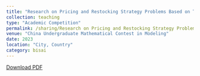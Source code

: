 ```yaml
---
title: "Research on Pricing and Restocking Strategy Problems Based on Time Series Analysis and Greedy Algorithm"
collection: teaching
type: "Academic Competition"
permalink: /sharing/Research on Pricing and Restocking Strategy Problems Based on Time Series Analysis and Greedy Algorithm
venue: "China Undergraduate Mathematical Contest in Modeling"
date: 2023
location: "City, Country"
category: bisai
---
```


[Download PDF](http://ShangrunLu.github.io/files/shumoguosai.pdf)
